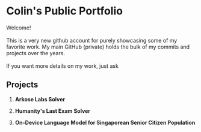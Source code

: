 # Colin's Public Portfolio

Welcome!  
<br>
This is a very new github account for purely showcasing some of my favorite work. My main GitHub (private) holds the bulk of my commits and projects over the years.  
<br>
If you want more details on my work, just ask

## Projects
1. **Arkose Labs Solver**  

2. **Humanity's Last Exam Solver**

3. **On-Device Language Model for Singaporean Senior Citizen Population**
